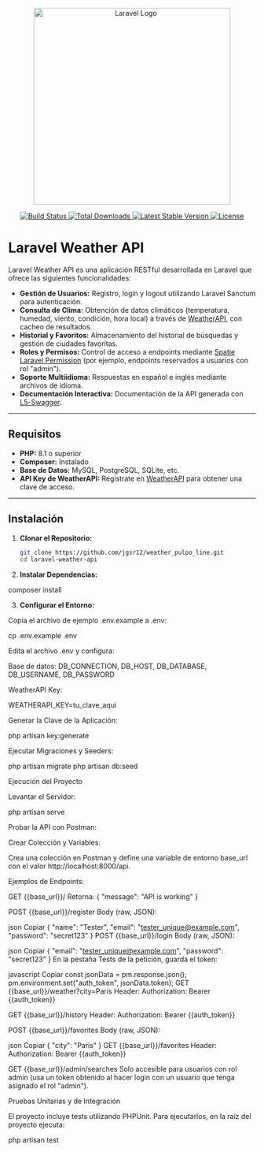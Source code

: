 <p align="center">
  <a href="https://laravel.com" target="_blank">
    <img src="https://raw.githubusercontent.com/laravel/art/master/logo-lockup/5%20SVG/2%20CMYK/1%20Full%20Color/laravel-logolockup-cmyk-red.svg" width="400" alt="Laravel Logo">
  </a>
</p>

<p align="center">
  <a href="https://github.com/laravel/framework/actions">
    <img src="https://github.com/laravel/framework/workflows/tests/badge.svg" alt="Build Status">
  </a>
  <a href="https://packagist.org/packages/laravel/framework">
    <img src="https://img.shields.io/packagist/dt/laravel/framework" alt="Total Downloads">
  </a>
  <a href="https://packagist.org/packages/laravel/framework">
    <img src="https://img.shields.io/packagist/v/laravel/framework" alt="Latest Stable Version">
  </a>
  <a href="https://packagist.org/packages/laravel/framework">
    <img src="https://img.shields.io/packagist/l/laravel/framework" alt="License">
  </a>
</p>

# Laravel Weather API

Laravel Weather API es una aplicación RESTful desarrollada en Laravel que ofrece las siguientes funcionalidades:

- **Gestión de Usuarios:** Registro, login y logout utilizando Laravel Sanctum para autenticación.
- **Consulta de Clima:** Obtención de datos climáticos (temperatura, humedad, viento, condición, hora local) a través de [WeatherAPI](https://www.weatherapi.com/), con cacheo de resultados.
- **Historial y Favoritos:** Almacenamiento del historial de búsquedas y gestión de ciudades favoritas.
- **Roles y Permisos:** Control de acceso a endpoints mediante [Spatie Laravel Permission](https://spatie.be/docs/laravel-permission) (por ejemplo, endpoints reservados a usuarios con rol "admin").
- **Soporte Multiidioma:** Respuestas en español e inglés mediante archivos de idioma.
- **Documentación Interactiva:** Documentación de la API generada con [L5-Swagger](https://github.com/DarkaOnLine/L5-Swagger).

---

## Requisitos

- **PHP:** 8.1 o superior  
- **Composer:** Instalado  
- **Base de Datos:** MySQL, PostgreSQL, SQLite, etc.  
- **API Key de WeatherAPI:** Regístrate en [WeatherAPI](https://www.weatherapi.com/) para obtener una clave de acceso.

---

## Instalación

1. **Clonar el Repositorio:**

   ```bash
   git clone https://github.com/jgsr12/weather_pulpo_line.git
   cd laravel-weather-api

2. **Instalar Dependencias:**

composer install

3. **Configurar el Entorno:**

Copia el archivo de ejemplo .env.example a .env:

cp .env.example .env

Edita el archivo .env y configura:

Base de datos: DB_CONNECTION, DB_HOST, DB_DATABASE, DB_USERNAME, DB_PASSWORD

WeatherAPI Key:

WEATHERAPI_KEY=tu_clave_aqui

Generar la Clave de la Aplicación:

php artisan key:generate

Ejecutar Migraciones y Seeders:

php artisan migrate
php artisan db:seed

Ejecución del Proyecto

Levantar el Servidor:

php artisan serve

Probar la API con Postman:

Crear Colección y Variables:

Crea una colección en Postman y define una variable de entorno base_url con el valor http://localhost:8000/api.

Ejemplos de Endpoints:

GET {{base_url}}/
Retorna: { "message": "API is working" }

POST {{base_url}}/register
Body (raw, JSON):

json
Copiar
{
  "name": "Tester",
  "email": "tester_unique@example.com",
  "password": "secret123"
}
POST {{base_url}}/login
Body (raw, JSON):

json
Copiar
{
  "email": "tester_unique@example.com",
  "password": "secret123"
}
En la pestaña Tests de la petición, guarda el token:

javascript
Copiar
const jsonData = pm.response.json();
pm.environment.set("auth_token", jsonData.token);
GET {{base_url}}/weather?city=Paris
Header: Authorization: Bearer {{auth_token}}

GET {{base_url}}/history
Header: Authorization: Bearer {{auth_token}}

POST {{base_url}}/favorites
Body (raw, JSON):

json
Copiar
{ "city": "Paris" }
GET {{base_url}}/favorites
Header: Authorization: Bearer {{auth_token}}

GET {{base_url}}/admin/searches
Solo accesible para usuarios con rol admin (usa un token obtenido al hacer login con un usuario que tenga asignado el rol "admin").

Pruebas Unitarias y de Integración

El proyecto incluye tests utilizando PHPUnit. Para ejecutarlos, en la raíz del proyecto ejecuta:

php artisan test